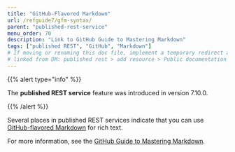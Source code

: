 ```yaml
---
title: "GitHub-Flavored Markdown"
url: /refguide7/gfm-syntax/
parent: "published-rest-service"
menu_order: 70
description: "Link to GitHub Guide to Mastering Markdown"
tags: ["published REST", "GitHub", "Markdown"]
# If moving or renaming this doc file, implement a temporary redirect and let the respective team know they should update the URL in the product. See Mapping to Products for more details.
# linked from DM: published rest > add resource > Public documentation > You can use GitHub Flavored Markdown ... (integration)
---
```


{{% alert type="info" %}}

The **published REST service** feature was introduced in version 7.10.0.

{{% /alert %}}

Several places in published REST services indicate that you can use [GitHub-flavored Markdown](https://guides.github.com/features/mastering-markdown/#GitHub-flavored-markdown) for rich text.

For more information, see the [GitHub Guide to Mastering Markdown](https://guides.github.com/features/mastering-markdown/#GitHub-flavored-markdown).
